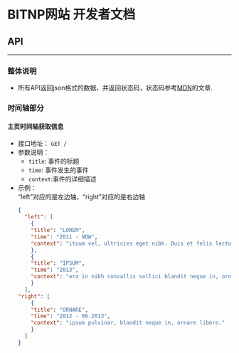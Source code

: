 # **BITNP网站 开发者文档**

## API
***
### 整体说明
* 所有API返回json格式的数据，并返回状态码，状态码参考[MDN](https://developer.mozilla.org/zh-CN/docs/web/http/status)的文章.
### 时间轴部分
#### 主页时间轴获取信息   
  - 接口地址： `GET /`
  - 参数说明： 
    - `title`: 事件的标题
    - `time`: 事件发生的事件
    - `context`:事件的详细描述
  - 示例：  
    “left”对应的是左边轴，“right”对应的是右边轴
    ```json
    {
      "left": [
        {
        "title": "LOREM",
        "time": "2011 - NOW",
        "context": "ituum vel, ultricies eget nibh. Duis et felis lectus. Donec orci libero, auctor eget sodales at, euismod venenatis nibh."
        },
        {
        "title": "IPSUM",
        "time": "2013",
        "context": "ero in nibh convallis sollici blandit neque in, ornare libero."
        }
      ],
    "right": [
        {
        "title": "ORNARE",
        "time": "2012 - 06.2013",
        "context": "ipsum pulvinar, blandit neque in, ornare libero."
        }
      ]
    }
    ```
    